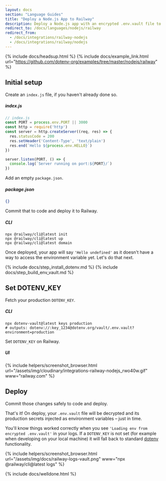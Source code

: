 ```yaml
---
layout: docs
section: "Language Guides"
title: "Deploy a Node.js App to Railway"
description: Deploy a Node.js app with an encrypted .env.vault file to Railway.
redirect_to: /docs/languages/nodejs/railway
redirect_from:
  - /docs/integrations/railway-nodejs
  - /docs/integrations/railway/nodejs
---
```


{% include docs/headsup.html %}
{% include docs/example_link.html url="https://github.com/dotenv-org/examples/tree/master/nodejs/railway" %}

## Initial setup

Create an `index.js` file, if you haven't already done so.

##### index.js
```js
// index.js
const PORT = process.env.PORT || 3000
const http = require('http')
const server = http.createServer((req, res) => {
  res.statusCode = 200
  res.setHeader('Content-Type', 'text/plain')
  res.end(`Hello ${process.env.HELLO}`)
})

server.listen(PORT, () => {
  console.log(`Server running on port:${PORT}/`)
})
```

Add an empty `package.json`.

##### package.json
```json
{}
```

Commit that to code and deploy it to Railway.

##### CLI
```shell
npx @railway/cli@latest init
npx @railway/cli@latest up
npx @railway/cli@latest domain
```

Once deployed, your app will say `'Hello undefined'` as it doesn't have a way to access the environment variable yet. Let's do that next.

{% include docs/step_install_dotenv.md %}
{% include docs/step_build_env_vault.md %}

## Set DOTENV_KEY

Fetch your production `DOTENV_KEY`.

##### CLI
```shell
npx dotenv-vault@latest keys production
# outputs: dotenv://:key_1234@dotenv.org/vault/.env.vault?environment=production
```

Set `DOTENV_KEY` on Railway.

##### UI
{% include helpers/screenshot_browser.html url="/assets/img/cloudinary/integrations-railway-nodejs_rwo40w.gif" www="railway.com" %}

## Deploy

Commit those changes safely to code and deploy.

That's it! On deploy, your `.env.vault` file will be decrypted and its production secrets injected as environment variables – just in time.

You'll know things worked correctly when you see `'Loading env from encrypted .env.vault'` in your logs. If a `DOTENV_KEY` is not set (for example when developing on your local machine) it will fall back to standard [dotenv](https://github.com/motdotla/dotenv) functionality.

{% include helpers/screenshot_browser.html url="/assets/img/docs/railway-logs-vault.png" www="npx @railway/cli@latest logs" %}

{% include docs/welldone.html %}
